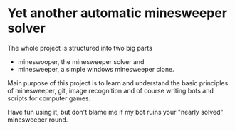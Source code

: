 Yet another automatic minesweeper solver
========================================

The whole project is structured into two big parts
 - mineswooper, the minesweeper solver and
 - minesweeper, a simple windows minesweeper clone.

Main purpose of this project is to learn and understand the basic principles of minesweeper, git, image recognition and of course writing bots and scripts for computer games.

Have fun using it, but don't blame me if my bot ruins your "nearly solved" minesweeper round.
